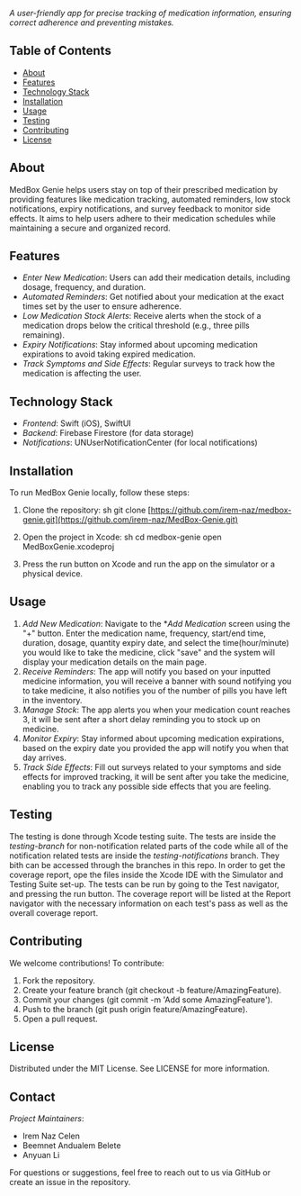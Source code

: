 *A user-friendly app for precise tracking of medication information, ensuring correct adherence and preventing mistakes.*

## Table of Contents
- [About](#about)
- [Features](#features)
- [Technology Stack](#technology-stack)
- [Installation](#installation)
- [Usage](#usage)
- [Testing](#testing)
- [Contributing](#contributing)
- [License](#license)

## About
MedBox Genie helps users stay on top of their prescribed medication by providing features like medication tracking, automated reminders, low stock notifications, expiry notifications, and survey feedback to monitor side effects. It aims to help users adhere to their medication schedules while maintaining a secure and organized record.

## Features
- *Enter New Medication*: Users can add their medication details, including dosage, frequency, and duration.
- *Automated Reminders*: Get notified about your medication at the exact times set by the user to ensure adherence.
- *Low Medication Stock Alerts*: Receive alerts when the stock of a medication drops below the critical threshold (e.g., three pills remaining).
- *Expiry Notifications*: Stay informed about upcoming medication expirations to avoid taking expired medication.
- *Track Symptoms and Side Effects*: Regular surveys to track how the medication is affecting the user.

## Technology Stack
- *Frontend*: Swift (iOS), SwiftUI
- *Backend*: Firebase Firestore (for data storage)
- *Notifications*: UNUserNotificationCenter (for local notifications)

## Installation
To run MedBox Genie locally, follow these steps:

1. Clone the repository:
   sh
   git clone [https://github.com/irem-naz/medbox-genie.git](https://github.com/irem-naz/MedBox-Genie.git)
   
2. Open the project in Xcode:
   sh
   cd medbox-genie
   open MedBoxGenie.xcodeproj
3. Press the run button on Xcode and run the app on the simulator or a physical device.

## Usage
1. *Add New Medication*: Navigate to the **Add Medication* screen using the "+" button. Enter the medication name, frequency, start/end time, duration, dosage, quantity expiry date, and select the time(hour/minute) you would like to take the medicine, click "save" and the system will display your medication details on the main page.
2. *Receive Reminders*: The app will notify you based on your inputted medicine information, you will receive a banner with sound notifying you to take medicine, it also notifies you of the number of pills you have left in the inventory.
3. *Manage Stock*: The app alerts you when your medication count reaches 3, it will be sent after a short delay reminding you to stock up on medicine.
4. *Monitor Expiry*: Stay informed about upcoming medication expirations, based on the expiry date you provided the app will notify you when that day arrives.
5. *Track Side Effects*: Fill out surveys related to your symptoms and side effects for improved tracking, it will be sent after you take the medicine, enabling you to track any possible side effects that you are feeling.


## Testing
The testing is done through Xcode testing suite. The tests are inside the *testing-branch* for non-notification related parts of the code while all of the notification related tests are inside the *testing-notifications* branch. They bith can be accessed through the branches in this repo. In order to get the coverage report, ope the files inside the Xcode IDE with the Simulator and Testing Suite set-up. The tests can be run by going to the Test navigator, and pressing the run button. The coverage report will be listed at the Report navigator with the necessary information on each test's pass as well as the overall coverage report. 

## Contributing
We welcome contributions! To contribute:
1. Fork the repository.
2. Create your feature branch (git checkout -b feature/AmazingFeature).
3. Commit your changes (git commit -m 'Add some AmazingFeature').
4. Push to the branch (git push origin feature/AmazingFeature).
5. Open a pull request.

## License
Distributed under the MIT License. See LICENSE for more information.

## Contact
*Project Maintainers*:  
- Irem Naz Celen  
- Beemnet Andualem Belete  
- Anyuan Li

For questions or suggestions, feel free to reach out to us via GitHub or create an issue in the repository.
